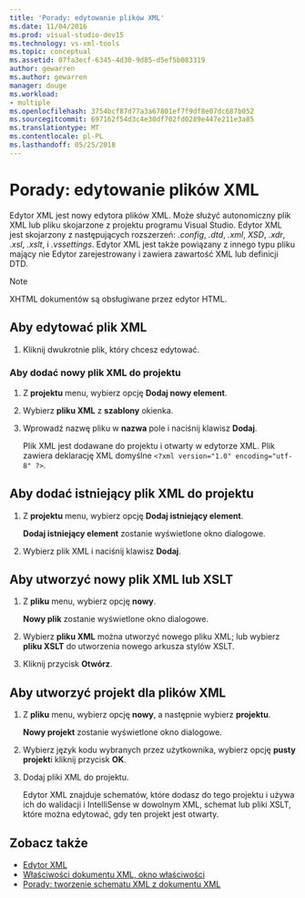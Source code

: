```yaml
---
title: 'Porady: edytowanie plików XML'
ms.date: 11/04/2016
ms.prod: visual-studio-dev15
ms.technology: vs-xml-tools
ms.topic: conceptual
ms.assetid: 07fa3ecf-6345-4d30-9d85-d5ef5b083319
author: gewarren
ms.author: gewarren
manager: douge
ms.workload:
- multiple
ms.openlocfilehash: 3754bcf87d77a3a67801ef7f9df8e07dc687b052
ms.sourcegitcommit: 697162f54d3c4e30df702fd0289e447e211e3a85
ms.translationtype: MT
ms.contentlocale: pl-PL
ms.lasthandoff: 05/25/2018
---
```

# <a name="how-to-edit-xml-files"></a>Porady: edytowanie plików XML

Edytor XML jest nowy edytora plików XML. Może służyć autonomiczny plik XML lub pliku skojarzone z projektu programu Visual Studio. Edytor XML jest skojarzony z następujących rozszerzeń: *.config*, *.dtd*, *.xml*, *XSD*, *.xdr*, *.xsl*, *.xslt*, i *.vssettings*. Edytor XML jest także powiązany z innego typu pliku mający nie Edytor zarejestrowany i zawiera zawartość XML lub definicji DTD.

> [!NOTE]
> XHTML dokumentów są obsługiwane przez edytor HTML.

## <a name="to-edit-an-xml-file"></a>Aby edytować plik XML

1.  Kliknij dwukrotnie plik, który chcesz edytować.

### <a name="to-add-a-new-xml-file-to-a-project"></a>Aby dodać nowy plik XML do projektu

1.  Z **projektu** menu, wybierz opcję **Dodaj nowy element**.

2.  Wybierz **pliku XML** z **szablony** okienka.

3.  Wprowadź nazwę pliku w **nazwa** pole i naciśnij klawisz **Dodaj**.

     Plik XML jest dodawane do projektu i otwarty w edytorze XML. Plik zawiera deklarację XML domyślne `<?xml version="1.0" encoding="utf-8" ?>`.

## <a name="to-add-an-existing-xml-file-to-a-project"></a>Aby dodać istniejący plik XML do projektu

1.  Z **projektu** menu, wybierz opcję **Dodaj istniejący element**.

     **Dodaj istniejący element** zostanie wyświetlone okno dialogowe.

2.  Wybierz plik XML i naciśnij klawisz **Dodaj**.

## <a name="to-create-a-new-xml-or-xslt-file"></a>Aby utworzyć nowy plik XML lub XSLT

1.  Z **pliku** menu, wybierz opcję **nowy**.

     **Nowy plik** zostanie wyświetlone okno dialogowe.

2.  Wybierz **pliku XML** można utworzyć nowego pliku XML; lub wybierz **pliku XSLT** do utworzenia nowego arkusza stylów XSLT.

3.  Kliknij przycisk **Otwórz**.

## <a name="to-create-a-project-for-xml-files"></a>Aby utworzyć projekt dla plików XML

1.  Z **pliku** menu, wybierz opcję **nowy**, a następnie wybierz **projektu**.

     **Nowy projekt** zostanie wyświetlone okno dialogowe.

2.  Wybierz język kodu wybranych przez użytkownika, wybierz opcję **pusty projekt**i kliknij przycisk **OK**.

3.  Dodaj pliki XML do projektu.

     Edytor XML znajduje schematów, które dodasz do tego projektu i używa ich do walidacji i IntelliSense w dowolnym XML, schemat lub pliki XSLT, które można edytować, gdy ten projekt jest otwarty.

## <a name="see-also"></a>Zobacz także

- [Edytor XML](../xml-tools/xml-editor.md)
- [Właściwości dokumentu XML, okno właściwości](../xml-tools/xml-document-properties-properties-window.md)
- [Porady: tworzenie schematu XML z dokumentu XML](../xml-tools/how-to-create-an-xml-schema-from-an-xml-document.md)